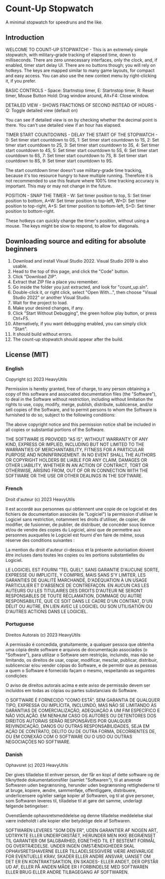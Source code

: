 # Count-Up Stopwatch
A minimal stopwatch for speedruns and the like.

## Introduction
WELCOME TO COUNT-UP STOPWATCH! - 
This is an extremely simple stopwatch, with military-grade tracking of elapsed time, down to milliseconds. There are zero unnecessary interfaces, only the clock, and, if enabled, timer start delay UI. There are no buttons though; you will rely on hotkeys. The keys are mapped similar to many game layouts, for compact and easy access. You can also use the new context menu by right-clicking it, if you prefer.


BASIC CONTROLS - 
	Space: Startnstop timer,
	E: Startnstop timer,
	R: Reset timer,
	Mouse Button Hold: Drag window around,
	Alt+F4: Close window.


DETAILED VIEW - SHOWS FRACTIONS OF SECOND INSTEAD OF HOURS - 
	Q: Toggle detailed view (default on)
 
You can see if detailed view is on by checking whether the decimal
point is there. You can't use detailed view if an hour has elapsed.


TIMER START COUNTDOWNS - DELAY THE START OF THE STOPWATCH - 
	0: Set timer start countdown to 0S,
	1: Set timer start countdown to 1S,
	2: Set timer start countdown to 2S,
	3: Set timer start countdown to 3S,
	4: Set timer start countdown to 4S,
	5: Set timer start countdown to 5S,
	6: Set timer start countdown to 6S,
	7: Set timer start countdown to 7S,
	8: Set timer start countdown to 8S,
	9: Set timer start countdown to 9S.
 
The start countdown timer doesn't use military-grade time tracking,
because it's too resource hungry to have multiple running. Therefore
it is not recommended to use this feature where 100% time tracking
accuracy is important. This may or may not change in the future.


POSITION - SNAP THE TIMER - 
	W: Set timer position to top,
	S: Set timer position to bottom,
	A+W: Set timer position to top-left,
	W+D: Set timer position to top-right,
	A+S: Set timer position to bottom-left,
	S+D: Set timer position to bottom-right.
 
These hotkeys can quickly change the timer's position, without using
a mouse. The keys might be slow to respond, to allow for diagonals.

## Downloading source and editing for absolute beginners
1. Download and install Visual Studio 2022. Visual Studio 2019 is also usable.
2. Head to the top of this page, and click the "Code" button.
3. Click "Download ZIP".
4. Extract that ZIP file a place you remember.
5. Go inside the folder you just extracted, and look for "count_up.sln".
6. Double-click it, or right click, select "Open With...", then choose "Visual Studio 2022" or another Visual Studio.
7. Wait for the project to load.
8. Make your desired changes, if any.
9. Click "Start Without Debugging", the green hollow play button, or press Ctrl+F5.
10. Alternatively, if you want debugging enabled, you can simply click "Start".
11. It should build without errors.
12. The count-up stopwatch should appear after the build.

## License (MIT)
### English
Copyright (c) 2023 HeavyUtils

Permission is hereby granted, free of charge, to any person obtaining a copy
of this software and associated documentation files (the "Software"), to deal
in the Software without restriction, including without limitation the rights
to use, copy, modify, merge, publish, distribute, sublicense, and/or sell
copies of the Software, and to permit persons to whom the Software is
furnished to do so, subject to the following conditions:

The above copyright notice and this permission notice shall be included in all
copies or substantial portions of the Software.

THE SOFTWARE IS PROVIDED "AS IS", WITHOUT WARRANTY OF ANY KIND, EXPRESS OR
IMPLIED, INCLUDING BUT NOT LIMITED TO THE WARRANTIES OF MERCHANTABILITY,
FITNESS FOR A PARTICULAR PURPOSE AND NONINFRINGEMENT. IN NO EVENT SHALL THE
AUTHORS OR COPYRIGHT HOLDERS BE LIABLE FOR ANY CLAIM, DAMAGES OR OTHER
LIABILITY, WHETHER IN AN ACTION OF CONTRACT, TORT OR OTHERWISE, ARISING FROM,
OUT OF OR IN CONNECTION WITH THE SOFTWARE OR THE USE OR OTHER DEALINGS IN THE
SOFTWARE.

### French
Droit d'auteur (c) 2023 HeavyUtils

Il est accordé aux personnes qui obtiennent une copie de ce logiciel et des fichiers de documentation associés (le "Logiciel") la permission d'utiliser le Logiciel sans restriction, notamment les droits d'utiliser, de copier, de modifier, de fusionner, de publier, de distribuer, de concéder sous licence et/ou de vendre des copies du Logiciel, ainsi que de permettre aux personnes auxquelles le Logiciel est fourni d'en faire de même, sous réserve des conditions suivantes :

La mention du droit d'auteur ci-dessus et la présente autorisation doivent être incluses dans toutes les copies ou les portions substantielles du Logiciel.

LE LOGICIEL EST FOURNI "TEL QUEL", SANS GARANTIE D'AUCUNE SORTE, EXPRESSE OU IMPLICITE, Y COMPRIS, MAIS SANS S'Y LIMITER, LES GARANTIES DE QUALITÉ MARCHANDE, D'ADÉQUATION À UN USAGE PARTICULIER ET D'ABSENCE DE CONTREFAÇON. EN AUCUN CAS LES AUTEURS OU LES TITULAIRES DES DROITS D'AUTEUR NE SERONT RESPONSABLES DE TOUTE RÉCLAMATION, DOMMAGE OU AUTRE RESPONSABILITÉ, QUE CE SOIT DANS LE CADRE D'UN CONTRAT, D'UN DÉLIT OU AUTRE, EN LIEN AVEC LE LOGICIEL OU SON UTILISATION OU D'AUTRES ACTIONS DANS LE LOGICIEL.

### Portuguese
Direitos Autorais (c) 2023 HeavyUtils

A permissão é concedida, gratuitamente, a qualquer pessoa que obtenha uma cópia deste software e arquivos de documentação associados (o "Software"), para utilizar o Software sem restrição, incluindo, mas não se limitando, os direitos de usar, copiar, modificar, mesclar, publicar, distribuir, sublicenciar e/ou vender cópias do Software, e de permitir que as pessoas a quem o Software é fornecido façam o mesmo, respeitando as seguintes condições:

O aviso de direitos autorais acima e este aviso de permissão devem ser incluídos em todas as cópias ou partes substanciais do Software.

O SOFTWARE É FORNECIDO "COMO ESTÁ", SEM GARANTIA DE QUALQUER TIPO, EXPRESSA OU IMPLÍCITA, INCLUINDO, MAS NÃO SE LIMITANDO ÀS GARANTIAS DE COMERCIALIZAÇÃO, ADEQUAÇÃO A UM FIM ESPECÍFICO E NÃO VIOLAÇÃO. EM NENHUM CASO OS AUTORES OU DETENTORES DOS DIREITOS AUTORAIS SERÃO RESPONSÁVEIS POR QUALQUER REIVINDICAÇÃO, DANOS OU OUTRAS RESPONSABILIDADES, SEJA EM AÇÃO DE CONTRATO, DELITO OU DE OUTRA FORMA, DECORRENTES DE, OU EM CONEXÃO COM O SOFTWARE OU O USO OU OUTRAS NEGOCIAÇÕES NO SOFTWARE.

### Danish
Ophavsret (c) 2023 HeavyUtils

Der gives tilladelse til enhver person, der får en kopi af dette software og de tilknyttede dokumentationsfiler (samlet "Softwaren"), til at anvende Softwaren uden begrænsning, herunder uden begrænsning rettighederne til at bruge, kopiere, ændre, sammenføje, offentliggøre, distribuere, underlicensere og/eller sælge kopier af Softwaren, og til at give personer, som Softwaren leveres til, tilladelse til at gøre det samme, underlagt følgende betingelser:

Ovenstående ophavsretsmeddelelse og denne tilladelse meddelelse skal være indeholdt i alle kopier eller betydelige dele af Softwaren.

SOFTWAREN LEVERES "SOM DEN ER", UDEN GARANTIER AF NOGEN ART, UDTRYKTE ELLER UNDERFORSTÅET, HERUNDER MEN IKKE BEGRÆNSET TIL GARANTIER OM SALGBARHED, EGNETHED TIL ET BESTEMT FORMÅL OG OVERTRÆDELSE. UNDER INGEN OMSTÆNDIGHEDER SKAL OPHAVSRETSHAVERNE ELLER TILLADELSESGIVERE VÆRE ANSVARLIGE FOR EVENTUELLE KRAV, SKADER ELLER ANDRE ANSVAR, UANSET OM DET ER EN KONTRAKTSAKTION, EN SKADES- ELLER ANDET, DER OPSTÅR UD AF, ELLER PÅ ANDEN MÅDE ER I FORBINDELSE MED SOFTWAREN ELLER BRUG ELLER ANDRE TILBAGEGANG AF SOFTWAREN.
